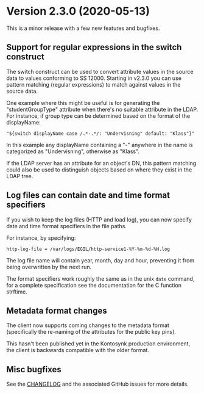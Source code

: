 # Version 2.3.0 (2020-05-13)

This is a minor release with a few new features and bugfixes.

## Support for regular expressions in the switch construct

The switch construct can be used to convert attribute values in the source
data to values conforming to SS 12000. Starting in v2.3.0 you can use pattern
matching (regular expressions) to match against values in the source data.

One example where this might be useful is for generating the "studentGroupType"
attribute when there's no suitable attribute in the LDAP. For instance, if
group type can be determined based on the format of the displayName:

```
"${switch displayName case /.*-.*/: "Undervisning" default: "Klass"}"
```

In this example any displayName containing a "-" anywhere in the name is
categorized as "Undervisning", otherwise as "Klass".

If the LDAP server has an attribute for an object's DN, this pattern
matching could also be used to distinguish objects based on where they
exist in the LDAP tree.

## Log files can contain date and time format specifiers

If you wish to keep the log files (HTTP and load log), you can now specify
date and time format specifiers in the file paths.

For instance, by specifying:

```
http-log-file = /var/logs/EGIL/http-service1-%Y-%m-%d-%H.log
```

The log file name will contain year, month, day and hour, preventing it from
being overwritten by the next run.

The format specifiers work roughly the same as in the unix `date` command, for
a complete specification see the documentation for the C function strftime.

## Metadata format changes

The client now supports coming changes to the metadata format (specifically
the re-naming of the attributes for the public key pins).

This hasn't been published yet in the Kontosynk production environment,
the client is backwards compatible with the older format.

## Misc bugfixes

See the [CHANGELOG](../CHANGELOG.md) and the associated GitHub issues for
more details.
